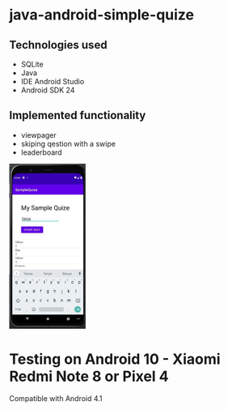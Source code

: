 # java-android-simple-quize

## Technologies used
- SQLite
- Java
- IDE Android Studio
- Android SDK 24

## Implemented functionality
- viewpager
- skiping qestion with a swipe
- leaderboard

<img src="img/PlFqRluNcm4.jpg" width="30%" height="30%"/>

<h1>Testing on Android 10 - Xiaomi Redmi Note 8 or Pixel 4</h1>

Compatible with Android 4.1
